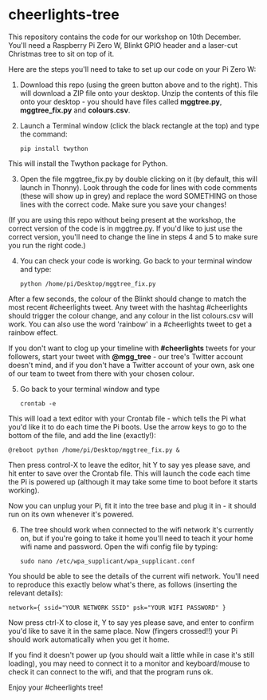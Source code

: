 # cheerlights-tree

This repository contains the code for our workshop on 10th December. You'll need a Raspberry Pi Zero W, Blinkt GPIO header and a laser-cut Christmas tree to sit on top of it.

Here are the steps you'll need to take to set up our code on your Pi Zero W:

1. Download this repo (using the green button above and to the right). This will download a ZIP file onto your desktop. Unzip the contents of this file onto your desktop - you should have files called **mggtree.py**, **mggtree_fix.py** and **colours.csv**.

2. Launch a Terminal window (click the black rectangle at the top) and type the command:
    
    `pip install twython`

This will install the Twython package for Python.

3. Open the file mggtree_fix.py by double clicking on it (by default, this will launch in Thonny). Look through the code for lines with code comments (these will show up in grey) and replace the word SOMETHING on those lines with the correct code. Make sure you save your changes!

(If you are using this repo without being present at the workshop, the correct version of the code is in mggtree.py. If you'd like to just use the correct version, you'll need to change the line in steps 4 and 5 to make sure you run the right code.)

4. You can check your code is working. Go back to your terminal window and type:

    `python /home/pi/Desktop/mggtree_fix.py`

After a few seconds, the colour of the Blinkt should change to match the most recent #cheerlights tweet. Any tweet with the hashtag #cheerlights should trigger the colour change, and any colour in the list colours.csv will work. You can also use the word 'rainbow' in a #cheerlights tweet to get a rainbow effect.

If you don't want to clog up your timeline with **#cheerlights** tweets for your followers, start your tweet with **@mgg_tree** - our tree's Twitter account doesn't mind, and if you don't have a Twitter account of your own, ask one of our team to tweet from there with your chosen colour.

5. Go back to your terminal window and type
    
    `crontab -e`
    
This will load a text editor with your Crontab file - which tells the Pi what you'd like it to do each time the Pi boots. Use the arrow keys to go to the bottom of the file, and add the line (exactly!):

`@reboot python /home/pi/Desktop/mggtree_fix.py &`

Then press control-X to leave the editor, hit Y to say yes please save, and hit enter to save over the Crontab file. This will launch the code each time the Pi is powered up (although it may take some time to boot before it starts working).

Now you can unplug your Pi, fit it into the tree base and plug it in - it should run on its own whenever it's powered.

6. The tree should work when connected to the wifi network it's currently on, but if you're going to take it home you'll need to teach it your home wifi name and password. Open the wifi config file by typing:

    `sudo nano /etc/wpa_supplicant/wpa_supplicant.conf`

You should be able to see the details of the current wifi network. You'll need to reproduce this exactly below what's there, as follows (inserting the relevant details):

`network={
    ssid="YOUR NETWORK SSID"
    psk="YOUR WIFI PASSWORD"
}`

Now press ctrl-X to close it, Y to say yes please save, and enter to confirm you'd like to save it in the same place. Now (fingers crossed!!) your Pi should work automatically when you get it home.

If you find it doesn't power up (you should wait a little while in case it's still loading), you may need to connect it to a monitor and keyboard/mouse to check it can connect to the wifi, and that the program runs ok.

Enjoy your #cheerlights tree!





